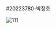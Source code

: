 #20223780-박정호

![111](https://user-images.githubusercontent.com/105197501/195236475-6ba5dc9a-a9e7-4a02-82d3-0cd2346c6d6d.PNG)
